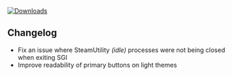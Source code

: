 [![Downloads](https://img.shields.io/github/downloads/zevnda/steam-game-idler/1.8.0/total?style=for-the-badge&logo=github&color=137eb5)](https://github.com/zevnda/steam-game-idler/releases/download/1.8.0/Steam.Game.Idler_1.8.0_x64-setup.exe)

## Changelog
- Fix an issue where SteamUtility *(idle)* processes were not being closed when exiting SGI
- Improve readability of primary buttons on light themes
